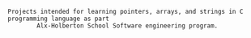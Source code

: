 
	Projects intended for learning pointers, arrays, and strings in C programming language as part 
			Alx-Holberton School Software engineering program.
